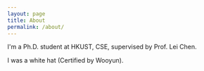 ```yaml
---
layout: page
title: About
permalink: /about/
---
```


I'm a Ph.D. student at HKUST, CSE, supervised by Prof. Lei Chen.

I was a white hat (Certified by Wooyun).